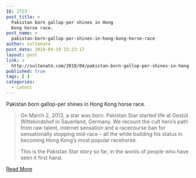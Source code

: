 ```yaml
---
ID: 2723
post_title: >
  Pakistan born gallop-per shines in Hong
  Kong horse race.
post_name: >
  pakistan-born-gallop-per-shines-in-hong-kong-horse-race
author: sultenate
post_date: 2018-04-19 15:23:17
layout: post
link: >
  http://sultenate.com/2018/04/pakistan-born-gallop-per-shines-in-hong-kong-horse-race
published: true
tags: [ ]
categories:
  - Latest
---
```

Pakistan born gallop-per shines in Hong Kong horse race.
<blockquote>On March 2, 2013, a star was born. Pakistan Star started life at Gestüt Wittekindshof in Sauerland, Germany. We recount the cult hero’s path from raw talent, internet sensation and a racecourse ban for sensationally stopping mid-race – all the while building his status in becoming Hong Kong’s most popular racehorse.

This is the Pakistan Star story so far, in the words of people who have seen it first hand.</blockquote>
<a href="http://www.scmp.com/sport/racing/article/2134299/pakistan-star-story-so-far-meet-hong-kong-racings-most-popular-and">Read More</a>